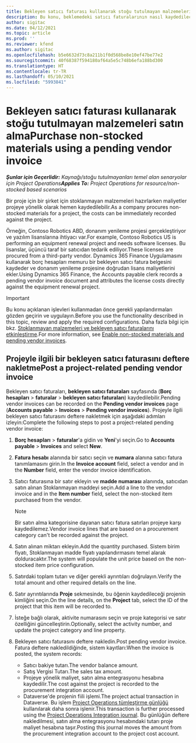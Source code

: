 ```yaml
---
title: Bekleyen satıcı faturası kullanarak stoğu tutulmayan malzemeleri satın alma
description: Bu konu, beklemedeki satıcı faturalarının nasıl kaydedilecek açıklanmaktadır.
author: sigitac
ms.date: 04/12/2021
ms.topic: article
ms.prod: ''
ms.reviewer: kfend
ms.author: sigitac
ms.openlocfilehash: b5e6632d73c8a211b1f0d568be8e10ef47be77e2
ms.sourcegitcommit: 40f68387f594180af64a5e5c748b6efa188bd300
ms.translationtype: HT
ms.contentlocale: tr-TR
ms.lasthandoff: 05/10/2021
ms.locfileid: "5993841"
---
```

# <a name="purchase-non-stocked-materials-using-a-pending-vendor-invoice"></a><span data-ttu-id="0975b-103">Bekleyen satıcı faturası kullanarak stoğu tutulmayan malzemeleri satın alma</span><span class="sxs-lookup"><span data-stu-id="0975b-103">Purchase non-stocked materials using a pending vendor invoice</span></span>

<span data-ttu-id="0975b-104">_**Şunlar için Geçerlidir:** Kaynağı/stoğu tutulmayanları temel alan senaryolar için Project Operations_</span><span class="sxs-lookup"><span data-stu-id="0975b-104">_**Applies To:** Project Operations for resource/non-stocked based scenarios_</span></span>

<span data-ttu-id="0975b-105">Bir proje için bir şirket için stoklanmayan malzemeleri hazırlarken maliyetler projeye yönelik olarak hemen kaydedilebilir.</span><span class="sxs-lookup"><span data-stu-id="0975b-105">As a company procures non-stocked materials for a project, the costs can be immediately recorded against the project.</span></span> 

<span data-ttu-id="0975b-106">Örneğin, Contoso Robotics ABD, donanım yenileme projesi gerçekleştiriyor ve yazılım lisanslarına ihtiyacı var.</span><span class="sxs-lookup"><span data-stu-id="0975b-106">For example, Contoso Robotics US is performing an equipment renewal project and needs software licenses.</span></span> <span data-ttu-id="0975b-107">Bu lisanslar, üçüncü taraf bir satıcıdan tedarik ediliyor.</span><span class="sxs-lookup"><span data-stu-id="0975b-107">These licenses are procured from a third-party vendor.</span></span>  <span data-ttu-id="0975b-108">Dynamics 365 Finance Uygulamasını kullanarak borç hesapları memuru bir bekleyen satıcı fatura belgesini kaydeder ve donanım yenileme projesine doğrudan lisans maliyetlerini ekler.</span><span class="sxs-lookup"><span data-stu-id="0975b-108">Using Dynamics 365 Finance, the Accounts payable clerk records a pending vendor invoice document and attributes the license costs directly against the equipment renewal project.</span></span> 

> [!IMPORTANT]
> <span data-ttu-id="0975b-109">Bu konu açıklanan işlevleri kullanmadan önce gerekli yapılandırmaları gözden geçirin ve uygulayın.</span><span class="sxs-lookup"><span data-stu-id="0975b-109">Before you use the functionality described in this topic, review and apply the required configurations.</span></span> <span data-ttu-id="0975b-110">Daha fazla bilgi için bkz. [Stoklanmayan malzemeleri ve bekleyen satıcı faturalarını etkinleştirme](configure-materials-nonstocked.md).</span><span class="sxs-lookup"><span data-stu-id="0975b-110">For more information, see [Enable non-stocked materials and pending vendor invoices](configure-materials-nonstocked.md).</span></span> 

## <a name="post-a-project-related-pending-vendor-invoice"></a><span data-ttu-id="0975b-111">Projeyle ilgili bir bekleyen satıcı faturasını deftere nakletme</span><span class="sxs-lookup"><span data-stu-id="0975b-111">Post a project-related pending vendor invoice</span></span> 

<span data-ttu-id="0975b-112">Bekleyen satıcı faturaları, **bekleyen satıcı faturaları** sayfasında (**Borç hesapları** > **faturalar** > **bekleyen satıcı faturaları**) kaydedilebilir.</span><span class="sxs-lookup"><span data-stu-id="0975b-112">Pending vendor invoices can be recorded on the **Pending vendor invoices** page (**Accounts payable** > **Invoices** > **Pending vendor invoices**).</span></span> <span data-ttu-id="0975b-113">Projeyle ilgili bekleyen satıcı faturasını deftere nakletmek için aşağıdaki adımları izleyin:</span><span class="sxs-lookup"><span data-stu-id="0975b-113">Complete the following steps to post a project-related pending vendor invoice:</span></span>

1. <span data-ttu-id="0975b-114">**Borç hesapları** > **faturalar**'a gidin ve **Yeni**'yi seçin.</span><span class="sxs-lookup"><span data-stu-id="0975b-114">Go to **Accounts payable** > **Invoices** and select **New**.</span></span> 
2. <span data-ttu-id="0975b-115">**Fatura hesabı** alanında bir satıcı seçin ve **numara** alanına satıcı fatura tanımlamasını girin.</span><span class="sxs-lookup"><span data-stu-id="0975b-115">In the **Invoice account** field, select a vendor and in the **Number** field, enter the vendor invoice identification.</span></span>
3. <span data-ttu-id="0975b-116">Satıcı faturasına bir satır ekleyin ve **madde numarası** alanında, satıcıdan satın alınan Stoklanmayan maddeyi seçin.</span><span class="sxs-lookup"><span data-stu-id="0975b-116">Add a line to the vendor invoice and in the **Item number** field, select the non-stocked item purchased from the vendor.</span></span> 

    > [!NOTE]
    > <span data-ttu-id="0975b-117">Bir satın alma kategorisine dayanan satıcı fatura satırları projeye karşı kaydedilemez.</span><span class="sxs-lookup"><span data-stu-id="0975b-117">Vendor invoice lines that are based on a procurement category can't be recorded against the project.</span></span> 
    
5. <span data-ttu-id="0975b-118">Satın alınan miktarı ekleyin.</span><span class="sxs-lookup"><span data-stu-id="0975b-118">Add the quantity purchased.</span></span> <span data-ttu-id="0975b-119">Sistem birim fiyatı, Stoklanmayan madde fiyatı yapılandırmasını temel alarak dolduracaktır.</span><span class="sxs-lookup"><span data-stu-id="0975b-119">The system will populate the unit price based on the non-stocked item price configuration.</span></span> 
6. <span data-ttu-id="0975b-120">Satırdaki toplam tutarı ve diğer gerekli ayrıntıları doğrulayın.</span><span class="sxs-lookup"><span data-stu-id="0975b-120">Verify the total amount and other required details on the line.</span></span>
7. <span data-ttu-id="0975b-121">Satır ayrıntılarında **Proje** sekmesinde, bu öğenin kaydedileceği projenin kimliğini seçin.</span><span class="sxs-lookup"><span data-stu-id="0975b-121">On the line details, on the **Project** tab, select the ID of the project that this item will be recorded to.</span></span>
8. <span data-ttu-id="0975b-122">İsteğe bağlı olarak, aktivite numarasını seçin ve proje kategorisi ve satır özelliğini güncelleştirin.</span><span class="sxs-lookup"><span data-stu-id="0975b-122">Optionally, select the activity number, and update the project category and line property.</span></span>
9. <span data-ttu-id="0975b-123">Bekleyen satıcı faturasını deftere nakledin.</span><span class="sxs-lookup"><span data-stu-id="0975b-123">Post pending vendor invoice.</span></span> <span data-ttu-id="0975b-124">Fatura deftere nakledildiğinde, sistem kayıtları:</span><span class="sxs-lookup"><span data-stu-id="0975b-124">When the invoice is posted, the system records:</span></span>
    
    - <span data-ttu-id="0975b-125">Satıcı bakiye tutarı.</span><span class="sxs-lookup"><span data-stu-id="0975b-125">The vendor balance amount.</span></span>
    - <span data-ttu-id="0975b-126">Satış Vergisi Tutarı.</span><span class="sxs-lookup"><span data-stu-id="0975b-126">The sales tax amount.</span></span>
    - <span data-ttu-id="0975b-127">Projeye yönelik maliyet, satın alma entegrasyonu hesabına kaydedilir.</span><span class="sxs-lookup"><span data-stu-id="0975b-127">The cost against the project is recorded to the procurement integration account.</span></span>
    - <span data-ttu-id="0975b-128">Dataverse'de projenin fiili işlemi.</span><span class="sxs-lookup"><span data-stu-id="0975b-128">The project actual transaction in Dataverse.</span></span> <span data-ttu-id="0975b-129">Bu işlem [Project Operations tümleştirme günlüğü](../project-accounting/project-operations-integration-journal.md) kullanılarak daha sonra işlenir.</span><span class="sxs-lookup"><span data-stu-id="0975b-129">This transaction is further processed using the [Project Operations Integration journal](../project-accounting/project-operations-integration-journal.md).</span></span> <span data-ttu-id="0975b-130">Bu günlüğün deftere nakledilmesi, satın alma entegrasyonu hesabındaki tutarı proje maliyet hesabına taşır.</span><span class="sxs-lookup"><span data-stu-id="0975b-130">Posting this journal moves the amount from the procurement integration account to the project cost account.</span></span>
